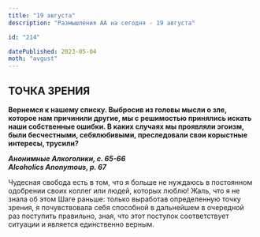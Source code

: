 ```yaml
---
title: "19 августа"
description: "Размышления АА на сегодня - 19 августа"

id: "214"

datePublished: 2023-05-04
moth: "avgust"
---
```


## ТОЧКА ЗРЕНИЯ

**Вернемся к нашему списку. Выбросив из головы мысли о зле, которое нам
причинили другие, мы с решимостью принялись искать наши собственные ошибки. В
каких случаях мы проявляли эгоизм, были бесчестными, себялюбивыми,
преследовали свои корыстные интересы, трусили?**

**_Анонимные Алкоголики, с. 65-66  
Alcoholics Anonymous, p. 67_**

Чудесная свобода есть в том, что я больше не нуждаюсь в постоянном одобрении
своих коллег или людей, которых люблю! Жаль, что я не знала об этом Шаге
раньше: только выработав определенную точку зрения, я почувствовала себя
способной в дальнейшем в очередной раз поступить правильно, зная, что этот
поступок соответствует ситуации и является единственно верным.
